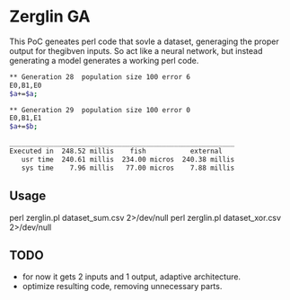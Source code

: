 # Zerglin GA


This PoC geneates perl code that sovle a dataset, generaging the proper output for thegibven inputs.
So act like a neural network, but instead generating a model generates a working perl code.



```bash
** Generation 28  population size 100 error 6
E0,B1,E0
$a+=$a;

** Generation 29  population size 100 error 0
E0,B1,E1
$a+=$b;

________________________________________________________
Executed in  248.52 millis    fish           external 
   usr time  240.61 millis  234.00 micros  240.38 millis 
   sys time    7.96 millis   77.00 micros    7.88 millis 

```

## Usage
perl zerglin.pl dataset_sum.csv 2>/dev/null
perl zerglin.pl dataset_xor.csv 2>/dev/null

## TODO
- for now it gets 2 inputs and 1 output, adaptive architecture.
- optimize resulting code, removing unnecessary parts.
